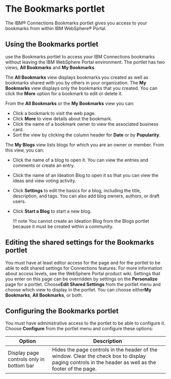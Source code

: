# The Bookmarks portlet

The IBM® Connections Bookmarks portlet gives you access to your bookmarks from within IBM WebSphere® Portal.

## Using the Bookmarks portlet

use the Bookmarks portlet to access your IBM Connections bookmarks without leaving the IBM WebSphere Portal environment. The portlet has two views, **All Bookmarks** and **My Bookmarks**.

The **All Bookmarks** view displays bookmarks you created as well as bookmarks shared with you by others in your organization. The **My Bookmarks** view displays only the bookmarks that you created. You can click the **More** option for a bookmark to edit or delete it.

From the **All Bookmarks** or the **My Bookmarks** view you can:

-   Click a bookmark to visit the web page.
-   Click **More** to view details about the bookmark.
-   Click the name of a bookmark owner to view the associated business card.
-   Sort the view by clicking the column header for **Date** or by **Popularity**.

The **My Blogs** view lists blogs for which you are an owner or member. From this view, you can:

-   Click the name of a blog to open it. You can view the entries and comments or create an entry.
-   Click the name of an Ideation Blog to open it so that you can view the ideas and view voting activity.
-   Click **Settings** to edit the basics for a blog, including the title, description, and tags. You can also add blog owners, authors, or draft users.
-   Click **Start a Blog** to start a new blog.

    !!! note
        You cannot create an Ideation Blog from the Blogs portlet because it must be created within a community.


## Editing the shared settings for the Bookmarks portlet

You must have at least editor access for the page and for the portlet to be able to edit shared settings for Connections features. For more information about access levels, see the WebSphere Portal product wiki. Settings that you enter on this page can be overridden by settings on the **Personalize** page for a portlet. Choose**Edit Shared Settings** from the portlet menu and choose which view to display in the portlet. You can choose either**My Bookmarks**, **All Bookmarks**, or both.

## Configuring the Bookmarks portlet

You must have administrative access to the portlet to be able to configure it. Choose **Configure** from the portlet menu and configure these options:

|Option|Description|
|------|-----------|
|Display page controls only in bottom bar|Hides the page controls in the header of the window. Clear the check box to display paging controls in the header as well as the footer of the page.|

